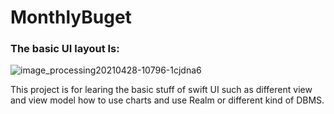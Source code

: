 # MonthlyBuget

### The basic UI layout Is:
![image_processing20210428-10796-1cjdna6](https://user-images.githubusercontent.com/95379262/205176364-44e2c24b-33b6-4223-aff6-d1a6db9d44c3.png)


This project is for learing the basic stuff of swift UI such as different view and view model how to use charts and use Realm or different kind of DBMS.
